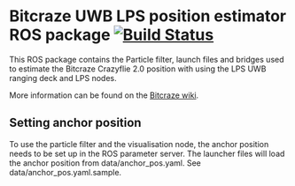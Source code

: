 # Bitcraze UWB LPS position estimator ROS package [![Build Status](https://api.travis-ci.org/bitcraze/lps-ros.svg)](https://travis-ci.org/bitcraze/lps-ros)

This ROS package contains the Particle filter, launch files and bridges used
to estimate the Bitcraze Crazyflie 2.0 position with using the LPS UWB ranging
deck and LPS nodes.

More information can be found on the
[Bitcraze wiki](https://wiki.bitcraze.io/projects:lps:index).

## Setting anchor position

To use the particle filter and the visualisation node, the anchor position needs
to be set up in the ROS parameter server. The launcher files will load the
anchor position from data/anchor_pos.yaml. See data/anchor_pos.yaml.sample.
